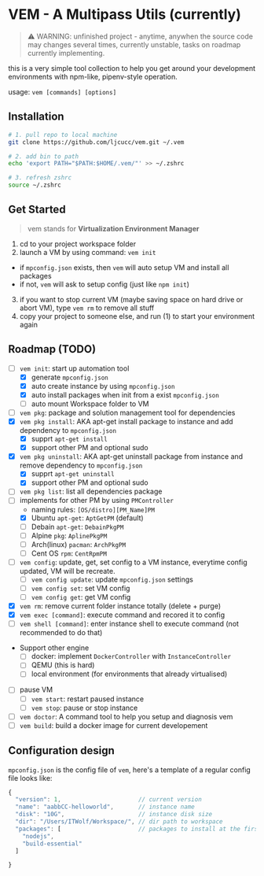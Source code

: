 # VEM - A Multipass Utils (currently)

> ⚠️ WARNING: unfinished project - anytime, anywhen the source code may changes several times, currently unstable, tasks on roadmap currently implementing.

this is a very simple tool collection to help you get around your development environments with npm-like, pipenv-style operation.

usage: `vem [commands] [options]`

## Installation

```bash
# 1. pull repo to local machine
git clone https://github.com/ljcucc/vem.git ~/.vem

# 2. add bin to path
echo 'export PATH="$PATH:$HOME/.vem/"' >> ~/.zshrc

# 3. refresh zshrc
source ~/.zshrc
```

## Get Started

> vem stands for **Virtualization Environment Manager**

1. cd to your project workspace folder
2. launch a VM by using command: `vem init`
  * if `mpconfig.json` exists, then `vem` will auto setup VM and install all packages
  * if not, `vem` will ask to setup config (just like `npm init`)
3. if you want to stop current VM (maybe saving space on hard drive or abort VM), type `vem rm` to remove all stuff
4. copy your project to someone else, and run (1) to start your environment again

## Roadmap (TODO)

- [ ] `vem init`: start up automation tool
  - [x] generate `mpconfig.json`
  - [x] auto create instance by using `mpconfig.json`
  - [x] auto install packages when init from a exist `mpconfig.json`
  - [ ] auto mount Workspace folder to VM
- [ ]  `vem pkg`: package and solution management tool for dependencies
  - [x] `vem pkg install`: AKA apt-get install package to instance and add dependency to `mpconfig.json`
    - [x] supprt `apt-get install`
    - [x] support other PM and optional sudo
  - [x] `vem pkg uninstall`: AKA apt-get uninstall package from instance and remove dependency to `mpconfig.json`
    - [x] supprt `apt-get uninstall`
    - [x] support other PM and optional sudo
  - [ ] `vem pkg list`: list all dependencies package
  - [ ] implements for other PM by using `PMController`
    * naming rules: `[OS/distro][PM_Name]PM`
    - [x] Ubuntu `apt-get`: `AptGetPM` (default)
    - [ ] Debain `apt-get`: `DebainPkgPM`
    - [ ] Alpine `pkg`: `AplinePkgPM`
    - [ ] Arch(linux) `pacman`: `ArchPkgPM`
    - [ ] Cent OS `rpm`: `CentRpmPM`
- [ ] `vem config`: update, get, set config to a VM instance, everytime config updated, VM will be recreate.
  - [ ] `vem config update`: update `mpconfig.json` settings
  - [ ] `vem config set`: set VM config
  - [ ] `vem config get`: get VM config
- [x] `vem rm`: remove current folder instance totally (delete + purge)
- [x] `vem exec [command]`: execute command and recored it to config
- [ ] `vem shell [command]`: enter instance shell to execute command (not recommended to do that)
* Support other engine
  - [ ] docker: implement `DockerController` with `InstanceController`
  - [ ] QEMU (this is hard)
  - [ ] local environment (for environments that already virtualised)
- [ ] pause VM
  - [ ] `vem start`: restart paused instance
  - [ ] `vem stop`: pause or stop instance
- [ ] `vem doctor`: A command tool to help you setup and diagnosis vem
- [ ] `vem build`: build a docker image for current developement

## Configuration design

`mpconfig.json` is the config file of `vem`, here's a template of a regular config file looks like:
```js
{
  "version": 1,                      // current version
  "name": "aabbCC-helloworld",       // instance name
  "disk": "10G",                     // instance disk size
  "dir": "/Users/ITWolf/Workspace/", // dir path to workspace
  "packages": [                      // packages to install at the first time
    "nodejs",
    "build-essential"
  ]

}
```